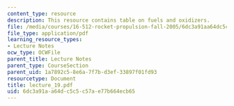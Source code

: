 ```yaml
---
content_type: resource
description: This resource contains table on fuels and oxidizers.
file: /media/courses/16-512-rocket-propulsion-fall-2005/6dc3a91aa64dc5c5c57ae77b664ecb65_lecture_19.pdf
file_type: application/pdf
learning_resource_types:
- Lecture Notes
ocw_type: OCWFile
parent_title: Lecture Notes
parent_type: CourseSection
parent_uid: 1a7892c5-8e6a-7f7b-d3ef-33897f01fd93
resourcetype: Document
title: lecture_19.pdf
uid: 6dc3a91a-a64d-c5c5-c57a-e77b664ecb65
---
```

